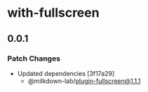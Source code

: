 # with-fullscreen

## 0.0.1

### Patch Changes

- Updated dependencies [3f17a29]
  - @milkdown-lab/plugin-fullscreen@1.1.1
